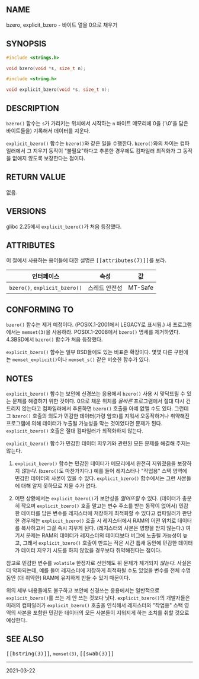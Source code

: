 ## NAME

bzero, explicit_bzero - 바이트 열을 0으로 채우기

## SYNOPSIS

```c
#include <strings.h>

void bzero(void *s, size_t n);

#include <string.h>

void explicit_bzero(void *s, size_t n);
```

## DESCRIPTION

`bzero()` 함수는 `s`가 가리키는 위치에서 시작하는 `n` 바이트 메모리에 0을 ('\0'을 담은 바이트들을) 기록해서 데이터를 지운다.

`explicit_bzero()` 함수는 `bzero()`와 같은 일을 수행한다. `bzero()`와의 차이는 컴파일러에서 그 지우기 동작이 "불필요"하다고 추론한 경우에도 컴파일러 최적화가 그 동작을 없애지 않도록 보장한다는 점이다.

## RETURN VALUE

없음.

## VERSIONS

glibc 2.25에서 `explicit_bzero()`가 처음 등장했다.

## ATTRIBUTES

이 절에서 사용하는 용어들에 대한 설명은 <tt>[[attributes(7)]]</tt>를 보라.

| 인터페이스 | 속성 | 값 |
| --- | --- | --- |
| `bzero()`, `explicit_bzero()` | 스레드 안전성 | MT-Safe |

## CONFORMING TO

`bzero()` 함수는 제거 예정이다. (POSIX.1-2001에서 LEGACY로 표시됨.) 새 프로그램에서는 `memset(3)`을 사용하라. POSIX.1-2008에서 `bzero()` 명세를 제거하였다. 4.3BSD에서 `bzero()` 함수가 처음 등장했다.

`explicit_bzero()` 함수는 일부 BSD들에도 있는 비표준 확장이다. 몇몇 다른 구현에는 `memset_explicit()`이나 `memset_s()` 같은 비슷한 함수가 있다.

## NOTES

`explicit_bzero()` 함수는 보안에 신경쓰는 응용에서 `bzero()` 사용 시 맞닥뜨릴 수 있는 문제를 해결하기 위한 것이다. 0으로 채운 위치를 *올바른* 프로그램에서 절대 다시 건드리지 않는다고 컴파일러에서 추론하면 `bzero()` 호출을 아예 없앨 수도 있다. 그런데 그 `bzero()` 호출의 의도가 민감한 데이터(가령 암호)를 지워서 오동작하거나 취약해진 프로그램에 의해 데이터가 누출될 가능성을 막는 것이었다면 문제가 된다. `explicit_bzero()` 호출은 절대 컴파일러가 최적화하지 않는다.

`explicit_bzero()` 함수가 민감한 데이터 지우기와 관련된 모든 문제를 해결해 주지는 않는다.

1. `explicit_bzero()` 함수는 민감한 데이터가 메모리에서 완전히 지워졌음을 보장하지 *않는다*. (`bzero()`도 마찬가지다.) 예를 들어 레지스터나 "작업용" 스택 영역에 민감한 데이터의 사본이 있을 수 있다. `explicit_bzero()` 함수에서는 그런 사본들에 대해 알지 못하므로 지울 수가 없다.

2. 어떤 상황에서는 `explicit_bzero()`가 보안성을 *떨어뜨릴* 수 있다. (데이터가 충분히 작으며 `explicit_bzero()` 호출 말고는 변수 주소를 받는 동작이 없어서) 민감한 데이터를 담은 변수를 레지스터에 저장하게 최적화할 수 있다고 컴파일러가 판단한 경우에는 `explicit_bzero()` 호출 시 레지스터에서 RAM의 어떤 위치로 데이터를 복사하고서 그걸 즉시 지우게 된다. (레지스터의 사본은 영향을 받지 않는다.) 여기서 문제는 RAM의 데이터가 레지스터의 데이터보다 버그에 노출될 가능성이 높고, 그래서 `explicit_bzero()` 호출이 만드는 작은 시간 틈새 동안에 민감한 데이터가 데이터 지우기 시도를 하지 않았을 경우보다 취약해진다는 점이다.

참고로 민감한 변수를 `volatile` 한정자로 선언해도 위 문제가 제거되지 *않는다*. 사실은 더 악화되는데, 예를 들어 레지스터에 저장하게 최적화될 수도 있었을 변수를 전체 수명 동안 (더 취약한) RAM에 유지하게 만들 수 있기 때문이다.

위의 세부 내용들에도 불구하고 보안에 신경쓰는 응용에서는 일반적으로 `explicit_bzero()`를 쓰는 게 안 쓰는 것보다 낫다. `explicit_bzero()`의 개발자들은 미래의 컴파일러가 `explicit_bzero()` 호출을 인식해서 레지스터와 "작업용" 스택 영역의 사본을 포함한 민감한 데이터의 모든 사본들이 지워지게 하는 조치를 취할 것으로 예상한다.

## SEE ALSO

<tt>[[bstring(3)]]</tt>, `memset(3)`, <tt>[[swab(3)]]</tt>

----

2021-03-22

